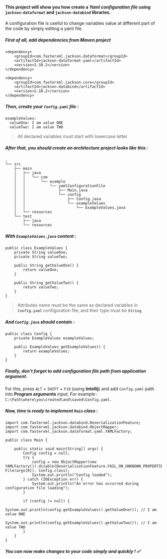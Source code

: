 #### This project will show you how create a *Yaml configuration file* using `jackson-dataformat` and `jackson-databind` libraries.
A configuration file is useful to change variables value at different part of the code by simply editing a yaml file.
##### First of all, add dependencies from Maven project
```
<dependency>
    <groupId>com.fasterxml.jackson.dataformat</groupId>
    <artifactId>jackson-dataformat-yaml</artifactId>
    <version>2.10.2</version>
</dependency>
```

```
<dependency>
    <groupId>com.fasterxml.jackson.core</groupId>
    <artifactId>jackson-databind</artifactId>
    <version>2.10.2</version>
</dependency>
```

##### Then, create your `Config.yaml` file :
```
exampleValues:
  valueOne: I am value ONE
  valueTwo: I am value TWO
```
> All declared variables must start with lowercase letter

##### After that, you should create an architecture project looks like this :
```
.
└── src
    ├── main
    │   ├── java
    │   │   └── com
    │   │       └── example
    │   │           └── yamlConfigurationFile
    │   │               ├── Main.java
    │   │               └── config
    │   │                   ├── Config.java
    │   │                   └── exampleValues
    │   │                       └── ExampleValues.java
    │   └── resources
    └── test
        ├── java
        └── resources
```

##### With `ExampleValues.java` content :
```
public class ExampleValues {
    private String valueOne;
    private String valueTwo;

    public String getValueOne() {
        return valueOne;
    }

    public String getValueTwo() {
        return valueTwo;
    }
}
```
> Attributes name must be the same as declared variables in **`Config.yaml`** configuration file; and their type must be **`String`**

##### And `Config.java` should contain :
```
public class Config {
    private ExampleValues exampleValues;

    public ExampleValues getExampleValues() {
        return exampleValues;
    }
}
```

##### Finally, don't forget to add configuration file path from application argument.
For this, press `ALT` + `SHIFT` + `F10` (using **Intellij**) and add `Config.yaml` path into **Program arguments** input.
For example : `C:\Path\where\you\created\and\saved\Config.yaml`.

##### Now, time is ready to implement `Main` class :
```
import com.fasterxml.jackson.databind.DeserializationFeature;
import com.fasterxml.jackson.databind.ObjectMapper;
import com.fasterxml.jackson.dataformat.yaml.YAMLFactory;

public class Main {

    public static void main(String[] args) {
        Config config = null;
        try {
            config = new ObjectMapper(new YAMLFactory()).disable(DeserializationFeature.FAIL_ON_UNKNOWN_PROPERTIES).readValue(new File(args[0]), Config.class);
            System.out.println("Config loaded");
        } catch (IOException err) {
            System.out.println("An error has occurred during configuration file loading");
        }

        if (config != null) {
            System.out.println(config.getExampleValues().getValueOne()); // I am value ONE
            System.out.println(config.getExampleValues().getValueTwo()); // I am value TWO
        }
    }
}
```

##### You can now make changes to your code simply and quickly ! :white_check_mark: